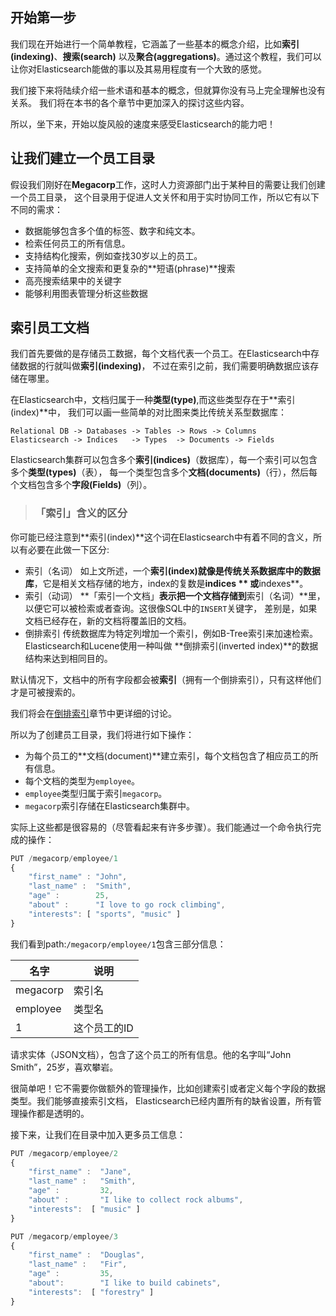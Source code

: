 ## 开始第一步
我们现在开始进行一个简单教程，它涵盖了一些基本的概念介绍，比如**索引(indexing)**、**搜索(search)**
以及**聚合(aggregations)**。通过这个教程，我们可以让你对Elasticsearch能做的事以及其易用程度有一个大致的感觉。

我们接下来将陆续介绍一些术语和基本的概念，但就算你没有马上完全理解也没有关系。
我们将在本书的各个章节中更加深入的探讨这些内容。

所以，坐下来，开始以旋风般的速度来感受Elasticsearch的能力吧！

## 让我们建立一个员工目录
假设我们刚好在**Megacorp**工作，这时人力资源部门出于某种目的需要让我们创建一个员工目录，
这个目录用于促进人文关怀和用于实时协同工作，所以它有以下不同的需求：

* 数据能够包含多个值的标签、数字和纯文本。
* 检索任何员工的所有信息。
* 支持结构化搜索，例如查找30岁以上的员工。
* 支持简单的全文搜索和更复杂的**短语(phrase)**搜索
* 高亮搜索结果中的关键字
* 能够利用图表管理分析这些数据

## 索引员工文档
我们首先要做的是存储员工数据，每个文档代表一个员工。在Elasticsearch中存储数据的行就叫做**索引(indexing)**，
不过在索引之前，我们需要明确数据应该存储在哪里。

在Elasticsearch中，文档归属于一种**类型(type)**,而这些类型存在于**索引(index)**中，
我们可以画一些简单的对比图来类比传统关系型数据库：
```
Relational DB -> Databases -> Tables -> Rows -> Columns
Elasticsearch -> Indices   -> Types  -> Documents -> Fields
```

Elasticsearch集群可以包含多个**索引(indices)**（数据库），每一个索引可以包含多个**类型(types)**（表），
每一个类型包含多个**文档(documents)**（行），然后每个文档包含多个**字段(Fields)**（列）。


>### 「索引」含义的区分
你可能已经注意到**索引(index)**这个词在Elasticsearch中有着不同的含义，所以有必要在此做一下区分:
- 索引（名词）
如上文所述，一个**索引(index)**就像是传统关系数据库中的**数据库**，它是相关文档存储的地方，index的复数是**indices **
或**indexes**。
- 索引（动词）
**「索引一个文档」**表示把一个文档存储到**索引（名词）**里，以便它可以被检索或者查询。这很像SQL中的`INSERT`关键字，
差别是，如果文档已经存在，新的文档将覆盖旧的文档。
- 倒排索引
传统数据库为特定列增加一个索引，例如B-Tree索引来加速检索。Elasticsearch和Lucene使用一种叫做
**倒排索引(inverted index)**的数据结构来达到相同目的。

默认情况下，文档中的所有字段都会被**索引**（拥有一个倒排索引），只有这样他们才是可被搜索的。

我们将会在[倒排索引](../052_Mapping_Analysis/35_Inverted_index.md)章节中更详细的讨论。


所以为了创建员工目录，我们将进行如下操作：

* 为每个员工的**文档(document)**建立索引，每个文档包含了相应员工的所有信息。
* 每个文档的类型为`employee`。
* `employee`类型归属于索引`megacorp`。
* `megacorp`索引存储在Elasticsearch集群中。

实际上这些都是很容易的（尽管看起来有许多步骤）。我们能通过一个命令执行完成的操作：

```Javascript
PUT /megacorp/employee/1
{
    "first_name" : "John",
    "last_name" :  "Smith",
    "age" :        25,
    "about" :      "I love to go rock climbing",
    "interests": [ "sports", "music" ]
}
```

我们看到path:`/megacorp/employee/1`包含三部分信息：

| 名字       | 说明        |
| ---------- | ----------- |
|megacorp|索引名       |
|employee|类型名       |
|1       |这个员工的ID |

请求实体（JSON文档），包含了这个员工的所有信息。他的名字叫“John Smith”，25岁，喜欢攀岩。

很简单吧！它不需要你做额外的管理操作，比如创建索引或者定义每个字段的数据类型。我们能够直接索引文档，
Elasticsearch已经内置所有的缺省设置，所有管理操作都是透明的。

接下来，让我们在目录中加入更多员工信息：

```Javascript
PUT /megacorp/employee/2
{
    "first_name" :  "Jane",
    "last_name" :   "Smith",
    "age" :         32,
    "about" :       "I like to collect rock albums",
    "interests":  [ "music" ]
}

PUT /megacorp/employee/3
{
    "first_name" :  "Douglas",
    "last_name" :   "Fir",
    "age" :         35,
    "about":        "I like to build cabinets",
    "interests":  [ "forestry" ]
}
```

